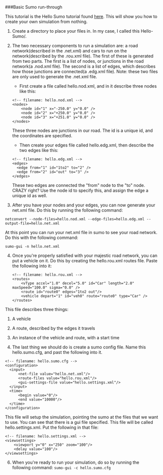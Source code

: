 ###Basic Sumo run-through

This tutorial is the Hello Sumo tutorial found [here](http://sumo.dlr.de/wiki/Tutorials/Hello_Sumo). This will show you how to create your own simulation from nothing.

1. Create a directory to place your files in. In my case, I called this Hello-Sumo/.

2. The two necessary components to run a simulation are: a road network(described in the .net.xml) and cars to run on the network(described by the .rou.xml file). The first of these is generated from two parts. The first is a list of nodes, or junctions in the road network(a .nod.xml file). The second is a list of edges, which describes how those junctions are connected(a .edg.xml file). Note: these two files are only used to generate the .net.xml file.
    * First create a file called hello.nod.xml, and in it describe three nodes like this:
    ```
    <!-- filename: hello.nod.xml -->
    <nodes>
        <node id="1" x="-250.0" y="0.0" />
        <node id="2" x="+250.0" y="0.0" />
        <node id="3" x="+251.0" y="0.0" />
    </nodes>
    ```
    These three nodes are junctions in our road. The id is a unique id, and the coordinates are specified.
    * Then create your edges file called hello.edg.xml, then describe the two edges like this:
    ```
    <!-- filename: hello.edg.xml -->
    <edges>
      <edge from="1" id="1to2" to="2" />
      <edge from="2" id="out" to="3" />
    </edges>
    ```
    These two edges are connected the "from" node to the "to" node. CRAZY right? Use the node id to specify this, and assign the edge a unique id as well.

3. After you have your nodes and your edges, you can now generate your net.xml file. Do this by running the following command:

  `netconvert --node-files=hello.nod.xml --edge-files=hello.edg.xml --output-file=hello.net.xml`

  At this point you can run your net.xml file in sumo to see your road network. Do this with the following command:

  `sumo-gui -n hello.net.xml`

4. Once you're properly satisfied with your majestic road network, you can put a vehicle on it. Do this by creating the hello.rou.xml routes file. Paste the following into it:
    ```
   <!-- filename: hello.rou.xml -->
    <routes>
        <vType accel="1.0" decel="5.0" id="Car" length="2.0" maxSpeed="100.0" sigma="0.0" />
        <route id="route0" edges="1to2 out"/>
        <vehicle depart="1" id="veh0" route="route0" type="Car" />
    </routes>
   ```
This file describes three things:
  1. A vehicle
  2. A route, described by the edges it travels
  3. An instance of the vehicle and route, with a start time

5. The last thing we should do is create a sumo config file. Name this hello.sumo.cfg, and past the following into it.
  ```
  <!-- filename: hello.sumo.cfg -->
  <configuration>
    <input>
        <net-file value="hello.net.xml"/>
        <route-files value="hello.rou.xml"/>
        <gui-settings-file value="hello.settings.xml"/>
    </input>
    <time>
        <begin value="0"/>
        <end value="10000"/>
    </time>
  </configuration>
  ```
This file will setup the simulation, pointing the sumo at the files that we want to use. You can see that there is a gui file specified. This file will be called hello.settings.xml. Put the following in that file:
  ```
  <!-- filename: hello.settings.xml -->
  <viewsettings>
      <viewport y="0" x="250" zoom="100"/>
      <delay value="100"/>
  </viewsettings>
  ```

6. When you're ready to run your simulation, do so by running the following command:
`sumo-gui -c hello.sumo.cfg`

